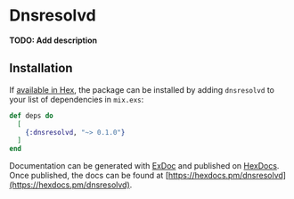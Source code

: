 # Dnsresolvd

**TODO: Add description**

## Installation

If [available in Hex](https://hex.pm/docs/publish), the package can be installed
by adding `dnsresolvd` to your list of dependencies in `mix.exs`:

```elixir
def deps do
  [
    {:dnsresolvd, "~> 0.1.0"}
  ]
end
```

Documentation can be generated with [ExDoc](https://github.com/elixir-lang/ex_doc)
and published on [HexDocs](https://hexdocs.pm). Once published, the docs can
be found at [https://hexdocs.pm/dnsresolvd](https://hexdocs.pm/dnsresolvd).

